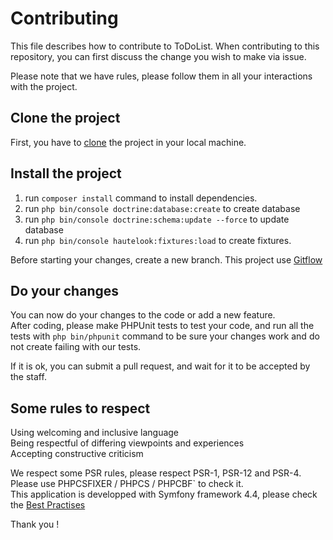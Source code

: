 # Contributing

This file describes how to contribute to ToDoList. When contributing to this repository, you can first discuss the change you wish to make via issue.

Please note that we have rules, please follow them in all your interactions with the project.

## Clone the project

First, you have to [clone](https://github.com/KaolinNico/todoandco.git) the project in your local machine.

## Install the project

1. run `composer install` command to install dependencies.
2. run `php bin/console doctrine:database:create` to create database
3. run `php bin/console doctrine:schema:update --force` to update database
4. run `php bin/console hautelook:fixtures:load` to create fixtures.

Before starting your changes, create a new branch. This project use [Gitflow](https://danielkummer.github.io/git-flow-cheatsheet/index.fr_FR.html)

## Do your changes

You can now do your changes to the code or add a new feature.  
After coding, please make PHPUnit tests to test your code, and run all the tests with `php bin/phpunit` command to be sure your changes work and do not create failing with our tests.

If it is ok, you can submit a pull request, and wait for it to be accepted by the staff.

## Some rules to respect

Using welcoming and inclusive language  
Being respectful of differing viewpoints and experiences  
Accepting constructive criticism


We respect some PSR rules, please respect PSR-1, PSR-12 and PSR-4. Please use  PHPCSFIXER / PHPCS / PHPCBF` to check it.  
This application is developped with Symfony framework 4.4, please check the [Best Practises](https://symfony.com/doc/4.4/best_practices.html)

Thank you !
